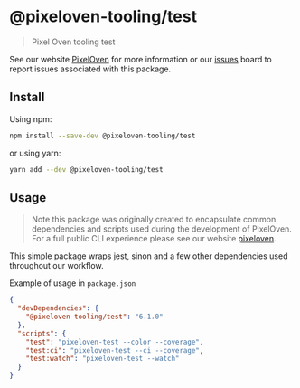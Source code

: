 # @pixeloven-tooling/test

> Pixel Oven tooling test

See our website [PixelOven](https://www.pixeloven.com/) for more information or our [issues](https://github.com/pixeloven/pixeloven/issues) board to report issues associated with this package.

## Install

Using npm:

```sh
npm install --save-dev @pixeloven-tooling/test
```

or using yarn:

```sh
yarn add --dev @pixeloven-tooling/test
```

## Usage
> Note this package was originally created to encapsulate common dependencies and scripts used during the development of PixelOven. For a full public CLI experience please see our website [pixeloven](https://www.pixeloven.com/).

This simple package wraps jest, sinon and a few other dependencies used throughout our workflow.

Example of usage in `package.json`
```json
{
  "devDependencies": {
    "@pixeloven-tooling/test": "6.1.0"
  },
  "scripts": {
    "test": "pixeloven-test --color --coverage",
    "test:ci": "pixeloven-test --ci --coverage",
    "test:watch": "pixeloven-test --watch"
  }
}
```